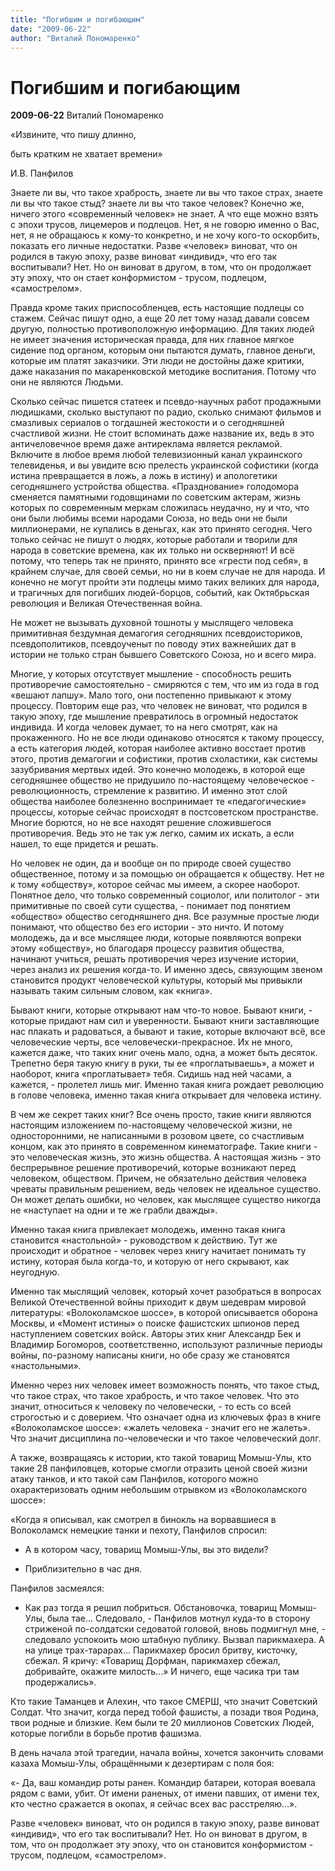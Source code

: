 ```yaml
---
title: "Погибшим и погибающим"
date: "2009-06-22"
author: "Виталий Пономаренко"
---
```


# Погибшим и погибающим

**2009-06-22** Виталий Пономаренко

«Извините, что пишу длинно, 

 быть кратким не хватает времени»

 И.В. Панфилов

Знаете ли вы, что такое храбрость, знаете ли вы что такое страх, знаете ли вы что такое стыд? знаете ли вы что такое человек? Конечно же, ничего этого «современный человек» не знает. А что еще можно взять с эпохи трусов, лицемеров и подлецов. Нет, я не говорю именно о Вас, нет, я не обращаюсь к кому-то конкретно, и не хочу кого-то оскорбить, показать его личные недостатки. Разве «человек» виноват, что он родился в такую эпоху, разве виноват «индивид», что его так воспитывали? Нет. Но он виноват в другом, в том, что он продолжает эту эпоху, что он стает конформистом - трусом, подлецом, «самострелом».

Правда кроме таких приспособленцев, есть настоящие подлецы со стажем. Сейчас пишут одно, а еще 20 лет тому назад давали совсем другую, полностью противоположную информацию. Для таких людей не имеет значения историческая правда, для них главное мягкое сидение под органом, которым они пытаются думать, главное деньги, которые им платят заказчики. Эти люди не достойны даже критики, даже наказания по макаренковской методике воспитания. Потому что они не являются Людьми.

Сколько сейчас пишется статеек и псевдо-научных работ продажными людишками, сколько выступают по радио, сколько снимают фильмов и смазливых сериалов о тогдашней жестокости и о сегодняшней счастливой жизни. Не стоит вспоминать даже название их, ведь в это античеловечное время даже антиреклама является рекламой. Включите в любое время любой телевизионный канал украинского телевиденья, и вы увидите всю прелесть украинской софистики (когда истина превращается в ложь, а ложь в истину) и апологетики сегодняшнего устройства общества. «Празднование» голодомора сменяется памятными годовщинами по советским актерам, жизнь которых по современным меркам сложилась неудачно, ну и что, что они были любимы всеми народами Союза, но ведь они не были миллионерами, не купались в деньгах, как это принято сегодня. Чего только сейчас не пишут о людях, которые работали и творили для народа в советские времена, как их только ни оскверняют! И всё потому, что теперь так не принято, принято все «грести под себя», в крайнем случае, для своей семьи, но ни в коем случае не для народа. И конечно не могут пройти эти подлецы мимо таких великих для народа, и трагичных для погибших людей-борцов, событий, как Октябрьская революция и Великая Отечественная война.

Не может не вызывать духовной тошноты у мыслящего человека примитивная бездумная демагогия сегодняшних псевдоисториков, псевдополитиков, псевдоученыт по поводу этих важнейших дат в истории не только стран бывшего Советского Союза, но и всего мира.

Многие, у которых отсутствует мышление - способность решить противоречие самостоятельно - смиряются с тем, что им из года в год «вешают лапшу». Мало того, они постепенно привыкают к этому процессу. Повторим еще раз, что человек не виноват, что родился в такую эпоху, где мышление превратилось в огромный недостаток индивида. И когда человек думает, то на него смотрят, как на прокаженного. Но не все люди одинаково относятся к такому процессу, а есть категория людей, которая наиболее активно восстает против этого, против демагогии и софистики, против схоластики, как системы зазубривания мертвых идей. Это конечно молодежь, в которой еще сегодняшнее общество не придушило по-настоящему человеческое - революционность, стремление к развитию. И именно этот слой общества наиболее болезненно воспринимает те «педагогические» процессы, которые сейчас происходят в постсоветском пространстве. Многие борются, но не все находят решение сложившегося противоречия. Ведь это не так уж легко, самим их искать, а если нашел, то еще придется и решать.

Но человек не один, да и вообще он по природе своей существо общественное, потому и за помощью он обращается к обществу. Нет не к тому «обществу», которое сейчас мы имеем, а скорее наоборот. Понятное дело, что только современный социолог, или политолог - эти примитивные по своей сути существа, - понимает под понятием «общество» общество сегодняшнего дня. Все разумные простые люди понимают, что общество без его истории - это ничто. И потому молодежь, да и все мыслящее люди, которые появляются вопреки этому «обществу», но благодаря процессу развития общества, начинают учиться, решать противоречия через изучение истории, через анализ их решения когда-то. И именно здесь, связующим звеном становится продукт человеческой культуры, который мы привыкли называть таким сильным словом, как «книга».

Бывают книги, которые открывают нам что-то новое. Бывают книги, - которые придают нам сил и уверенности. Бывают книги заставляющие нас плакать и радоваться, а бывают и такие, которые включают всё, все человеческие черты, все человечески-прекрасное. Их не много, кажется даже, что таких книг очень мало, одна, а может быть десяток. Трепетно беря такую книгу в руки, ты ее «проглатываешь», а может и наоборот, книга «проглатывает» тебя. Сидишь над ней часами, а кажется, - пролетел лишь миг. Именно такая книга рождает революцию в голове человека, именно такая книга открывает для человека истину.

В чем же секрет таких книг? Все очень просто, такие книги являются настоящим изложением по-настоящему человеческой жизни, не односторонними, не написанными в розовом цвете, со счастливым концом, как это принято в современном кинематографе. Такие книги - это человеческая жизнь, это жизнь общества. А настоящая жизнь - это беспрерывное решение противоречий, которые возникают перед человеком, обществом. Причем, не обязательно действия человека чреваты правильным решением, ведь человек не идеальное существо. Он может делать ошибки, но человек, как мыслящее существо никогда не «наступает на одни и те же грабли дважды».

Именно такая книга привлекает молодежь, именно такая книга становится «настольной» - руководством к действию. Тут же происходит и обратное - человек через книгу начитает понимать ту истину, которая была когда-то, и которую от него скрывают, как неугодную. 

Именно так мыслящий человек, который хочет разобраться в вопросах Великой Отечественной войны приходит к двум шедеврам мировой литературы: «Волоколамское шоссе», в которой описывается оборона Москвы, и «Момент истины» о поиске фашистских шпионов перед наступлением советских войск. Авторы этих книг Александр Бек и Владимир Богоморов, соответственно, используют различные периоды войны, по-разному написаны книги, но обе сразу же становятся «настольными».

Именно через них человек имеет возможность понять, что такое стыд, что такое страх, что такое храбрость, и что такое человек. Что это значит, относиться к человеку по человечески, - то есть со всей строгостью и с доверием. Что означает одна из ключевых фраз в книге «Волоколамское шоссе»: «жалеть человека - значит его не жалеть». Что значит дисциплина по-человечески и что такое человеческий долг.

А также, возвращаясь к истории, кто такой товарищ Момыш-Улы, кто такие 28 панфиловцев, которые смогли отразить ценой своей жизни атаку танков, и кто такой сам Панфилов, которого можно охарактеризовать одним небольшим отрывком из «Волоколамского шоссе»:

«Когда я описывал, как смотрел в бинокль на ворвавшиеся в Волоколамск немецкие танки и пехоту, Панфилов спросил:

- А в котором часу, товарищ Момыш-Улы, вы это видели?

- Приблизительно в час дня.

Панфилов засмеялся:

- Как раз тогда я решил побриться. Обстановочка, товарищ Момыш-Улы, была тае... Следовало, - Панфилов мотнул куда-то в сторону стриженой по-солдатски седоватой головой, вновь подмигнул мне, - следовало успокоить мою штабную публику. Вызвал парикмахера. А на улице трах-тарарах... Парикмахер бросил бритву, кисточку, сбежал. Я кричу: «Товарищ Дорфман, парикмахер сбежал, добривайте, окажите милость...» И ничего, еще часика три там продержались».

Кто такие Таманцев и Алехин, что такое СМЕРШ, что значит Советский Солдат. Что значит, когда перед тобой фашисты, а позади твоя Родина, твои родные и близкие. Кем были те 20 миллионов Советских Людей, которые погибли в борьбе против фашизма.

В день начала этой трагедии, начала войны, хочется закончить словами казаха Момыш-Улы, обращёнными к дезертирам с поля боя:

«- Да, ваш командир роты ранен. Командир батареи, которая воевала рядом с вами, убит. От имени раненых, от имени павших, от имени тех, кто честно сражается в окопах, я сейчас всех вас расстреляю...».



Разве «человек» виноват, что он родился в такую эпоху, разве виноват «индивид», что его так воспитывали? Нет. Но он виноват в другом, в том, что он продолжает эту эпоху, что он становится конформистом - трусом, подлецом, «самострелом».